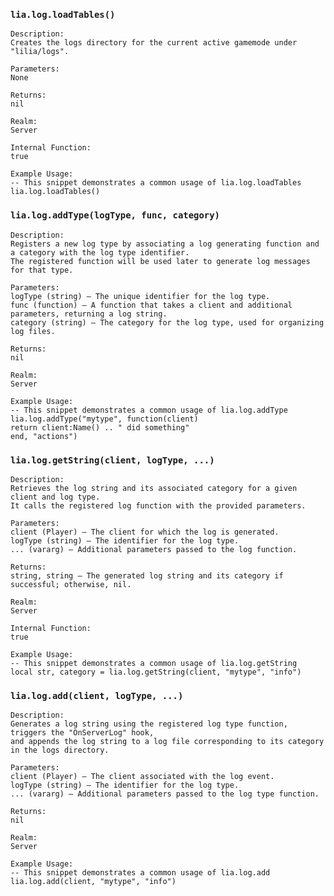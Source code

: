 ### `lia.log.loadTables()`

    
    Description:
    Creates the logs directory for the current active gamemode under "lilia/logs".
    
    Parameters:
    None
    
    Returns:
    nil
    
    Realm:
    Server
    
    Internal Function:
    true
    
    Example Usage:
    -- This snippet demonstrates a common usage of lia.log.loadTables
    lia.log.loadTables()

### `lia.log.addType(logType, func, category)`

    
    Description:
    Registers a new log type by associating a log generating function and a category with the log type identifier.
    The registered function will be used later to generate log messages for that type.
    
    Parameters:
    logType (string) – The unique identifier for the log type.
    func (function) – A function that takes a client and additional parameters, returning a log string.
    category (string) – The category for the log type, used for organizing log files.
    
    Returns:
    nil
    
    Realm:
    Server
    
    Example Usage:
    -- This snippet demonstrates a common usage of lia.log.addType
    lia.log.addType("mytype", function(client)
    return client:Name() .. " did something"
    end, "actions")

### `lia.log.getString(client, logType, ...)`

    
    Description:
    Retrieves the log string and its associated category for a given client and log type.
    It calls the registered log function with the provided parameters.
    
    Parameters:
    client (Player) – The client for which the log is generated.
    logType (string) – The identifier for the log type.
    ... (vararg) – Additional parameters passed to the log function.
    
    Returns:
    string, string – The generated log string and its category if successful; otherwise, nil.
    
    Realm:
    Server
    
    Internal Function:
    true
    
    Example Usage:
    -- This snippet demonstrates a common usage of lia.log.getString
    local str, category = lia.log.getString(client, "mytype", "info")

### `lia.log.add(client, logType, ...)`

    
    Description:
    Generates a log string using the registered log type function, triggers the "OnServerLog" hook,
    and appends the log string to a log file corresponding to its category in the logs directory.
    
    Parameters:
    client (Player) – The client associated with the log event.
    logType (string) – The identifier for the log type.
    ... (vararg) – Additional parameters passed to the log type function.
    
    Returns:
    nil
    
    Realm:
    Server
    
    Example Usage:
    -- This snippet demonstrates a common usage of lia.log.add
    lia.log.add(client, "mytype", "info")
